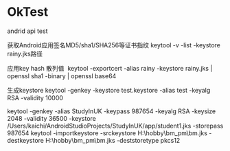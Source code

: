# OkTest
andrid api test


获取Android应用签名MD5/sha1/SHA256等证书指纹
keytool -v -list -keystore  rainy.jks路径

应用key hash 散列值
 keytool -exportcert -alias rainy -keystore rainy.jks | openssl sha1 -binary | openssl base64

生成keystore
keytool -genkey -keystore test.keystore  -alias test -keyalg RSA -validity 10000

keytool -genkey -alias StudyInUK -keypass 987654 -keyalg RSA -keysize 2048 -validity 36500 -keystore /Users/kaichi/AndroidStudioProjects/StudyInUK/app/student1.jks -storepass 987654
keytool -importkeystore -srckeystore H:\hobby\bm_pm\bm.jks -destkeystore H:\hobby\bm_pm\bm.jks -deststoretype pkcs12